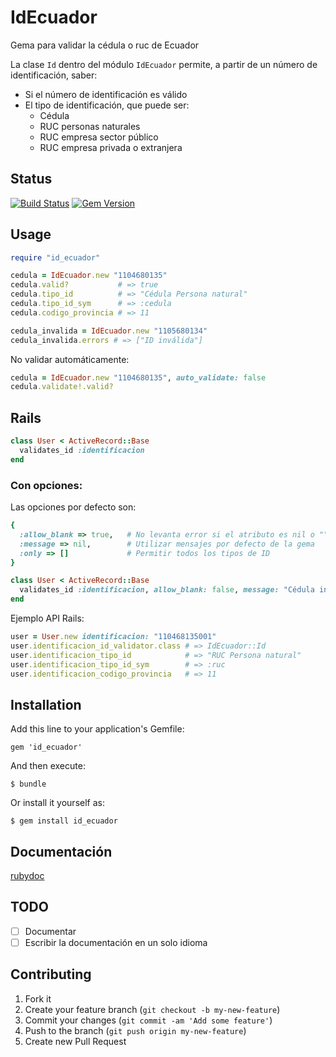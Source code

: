 # IdEcuador

Gema para validar la cédula o ruc de Ecuador

La clase `Id` dentro del módulo `IdEcuador` permite, a partir de un número de identificación, saber:

- Si el número de identificación es válido
- El tipo de identificación, que puede ser:
    - Cédula
    - RUC personas naturales
    - RUC empresa sector público
    - RUC empresa privada o extranjera

## Status

[![Build Status](https://travis-ci.org/macool/id_ecuador.png?branch=master)](https://travis-ci.org/macool/id_ecuador)
[![Gem Version](https://badge.fury.io/rb/id_ecuador.png)](http://badge.fury.io/rb/id_ecuador)

## Usage

```ruby
require "id_ecuador"

cedula = IdEcuador.new "1104680135"
cedula.valid?           # => true
cedula.tipo_id          # => "Cédula Persona natural"
cedula.tipo_id_sym      # => :cedula
cedula.codigo_provincia # => 11

cedula_invalida = IdEcuador.new "1105680134"
cedula_invalida.errors # => ["ID inválida"]
```

No validar automáticamente:

```ruby
cedula = IdEcuador.new "1104680135", auto_validate: false
cedula.validate!.valid?
```

## Rails

```ruby
class User < ActiveRecord::Base
  validates_id :identificacion
end
```

### Con opciones:

Las opciones por defecto son:

```ruby
{
  :allow_blank => true,   # No levanta error si el atributo es nil o ""
  :message => nil,        # Utilizar mensajes por defecto de la gema
  :only => []             # Permitir todos los tipos de ID
}
```

```ruby
class User < ActiveRecord::Base
  validates_id :identificacion, allow_blank: false, message: "Cédula inválida", only: [:cedula, :ruc]
end
```

Ejemplo API Rails:

```ruby
user = User.new identificacion: "110468135001"
user.identificacion_id_validator.class # => IdEcuador::Id
user.identificacion_tipo_id            # => "RUC Persona natural"
user.identificacion_tipo_id_sym        # => :ruc
user.identificacion_codigo_provincia   # => 11
```

## Installation

Add this line to your application's Gemfile:

    gem 'id_ecuador'

And then execute:

    $ bundle

Or install it yourself as:

    $ gem install id_ecuador

## Documentación

[rubydoc](http://rubydoc.info/github/macool/id_ecuador/master/frames)

## TODO

- [ ] Documentar
- [ ] Escribir la documentación en un solo idioma

## Contributing

1. Fork it
2. Create your feature branch (`git checkout -b my-new-feature`)
3. Commit your changes (`git commit -am 'Add some feature'`)
4. Push to the branch (`git push origin my-new-feature`)
5. Create new Pull Request
